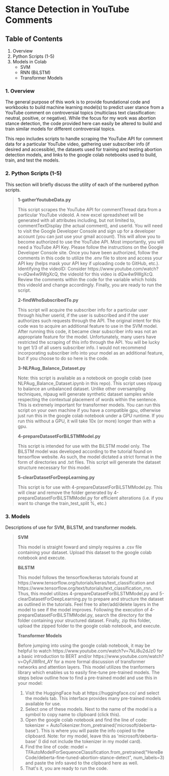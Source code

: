 # Stance Detection in YouTube Comments
<h2> Table of Contents </h2>
<ol>
  <li> Overview </li>
  <li> Python Scripts (1-5) </li>
  <li> Models in Colab
      <ul>
      <li> SVM </li>
      <li> RNN (BiLSTM) </li>
      <li> Transformer Models </li>
      </ul>
</ol>

<h3>1. Overview </h3>
<p> The general purpose of this work is to provide foundational code and workbooks to build machine learning model(s) to predict user stance from a YouTube comment on
    controversial topics (multiclass text classification: neutral, positive, or negative). While the focus for my work was abortion stance detection, the code provided
    here can easily be altered to build and train similar models for different controversial topics.
</p>    
<p> This repo includes scripts to handle scraping the YouTube API for comment data for a particular YouTube video, gathering user subscriber info (if desired
    and accessible), the datasets used for training and testing abortion detection models, and links to the google colab notebooks used to build, train, and test the 
    models.
</p>

<h3>2. Python Scripts (1-5) </h3>

<p> This section will briefly discuss the utility of each of the nunbered python scripts.</p>
<blockquote> <p> <strong>1-gatherYoutubeData.py</strong> </p>
                <p> This script scrapes the YouTube API for commentThread data from a particular YouTube videoId. A new excel spreadsheet will be generated with all
                attributes including, but not limited to, commentTextDisplay (the actual comment), and userId. You will need to visit the Google Developer Console and sign 
                up for a developer account (you can just use your gmail account). This will allow you to become authorized to use the YouTube API. Most importantly, you 
                will need a YouTube API Key. Please follow the instructions on the Google Developer Console site. Once you have been authorized, follow the comments in this 
                code to utilize the .env file to store and access your API key (helps mask your API key if uploading code to GitHub, etc.). Identifying the videoID: 
                Consider https://www.youtube.com/watch?v=dQw4w9WgXcQ, the videoId for this video is dQw4w9WgXcQ. Review the comments within the code for the variable which 
                holds this videoId and change accordingly. Finally, you are ready to run the script.
                </p>
             <p> <strong> 2-findWhoSubscribedTo.py </strong> </p>
                <p> This script will acquire the subscriber info for a particular user through his/her userId, if the user is subscribed and if the user authorizes such
                requests through the API. The original intent for this code was to acquire an additional feature to use in the SVM model. After running this code, it became 
                clear subscriber info was not an appropriate feature for the model. Unfortunately, many users have restricted the scraping of this info through the API. You
                will be lucky to get 1/3 of all users subscriber info. I would not recommend incorporating subscriber info into your model as an additional feature, but if
                you choose to do so here is the code.
                </p>
             <p> <strong> 3-NLPAug_Balance_Dataset.py </strong> </p>
                <p> Note: this script is available as a notebook on google colab (see NLPAug_Balance_Dataset.ipynb in this repo). This script uses nlpaug to balance an 
                unbalanced dataset. Unlike other oversampling techniques, nlpaug will generate synthetic dataset samples while respecting the contextual placement of words 
                within the sentence. This is extremely important for transformer models. You can run this script on your own machine if you have a compatible gpu, otherwise 
                just run this in the google colab notebook under a GPU runtime. If you run this without a GPU, it will take 10x (or more) longer than with a gpu. 
                </p>
             <p> <strong> 4-prepareDatasetForBiLSTMModel.py </strong> </p>
                <p> This script is intended for use with the BiLSTM model only. The BiLSTM model was developed according to the tutorial found on tensorflow website. As 
                such, the model dictated a strict format in the form of directories and .txt files. This script will generate the dataset structure necessary for this 
                model.
                </p>
             <p> <strong> 5-clearDatasetForDeepLearning.py </strong> </p>
                <p> This script is for use with 4-prepareDatasetForBiLSTMModel.py. This will clear and remove the folder generated by 4-prepareDatasetForBiLSTMModel.py for 
                efficient alterations (i.e. if you want to change the train_test_split %, etc.)
                </p>
</blockquote>

<h3>3. Models </h3>
<p> Descriptions of use for SVM, BiLSTM, and transformer models. </p>
<blockquote> <p> <strong> SVM </strong> </p>
                <p> This model is straight foward and simply requires a .csv file containing your dataset. Upload this dataset to the google colab notebook and execute.
                </p>
             <p> <strong> BiLSTM </strong> </p>
                <p> This model follows the tensorflow/keras tutorials found at https://www.tensorflow.org/tutorials/keras/text_classification and 
                https://www.tensorflow.org/text/tutorials/text_classification_rnn. Thus, this model utilizes 4-prepareDatasetForBiLSTMModel.py and 
                5-clearDatasetForDeepLearning.py to prepare and structure the dataset as outlined in the tutorials. Feel free to alter/add/delete layers in the model to see 
                if the model improves. Following the execution of 4-prepareDatasetForBiLSTMModel.py, search the directory for the folder containing your structured dataset. 
                Finally, zip this folder, upload the zipped folder to the google colab notebook, and execute.
                </p>
             <p> <strong> Transformer Models </strong> </p>
                <p> Before jumping into using the google colab notebook, it may be helpful to watch https://www.youtube.com/watch?v=7kLi8u2dJz0 for a basic introduction to 
                BERT and/or https://www.youtube.com/watch?v=OyFJWRnt_AY for a more formal discussion of transformer networks and attention layers. This model utilizes the 
                tranformers library which enables us to easily fine-tune pre-trained models. The steps below outline how to find a pre-trained model and use this in your 
                model:
                </p>
                <p>
                  <ol>
                    <li>Visit the HuggingFace hub at https://huggingface.co/ and select the models tab. This interface provides many pre-trained models available for use.                       </li>
                    <li>Select one of these models. Next to the name of the model is a symbol to copy name to clipboard (click this). </li>
                    <li>Open the google colab notebook and find the line of code: tokenizer = AutoTokenizer.from_pretrained('microsoft/deberta-base'). This is where you 
                    will paste the info copied to the clipboard. Note: for my model, leave this as 'microsoft/deberta-base' (I did not include the tokenizer in my model 
                    card).
                    </li>
                    <li>Find the line of code: model = TFAutoModelForSequenceClassification.from_pretrained("HereBeCode/deberta-fine-tuned-abortion-stance-detect", 
                    num_labels=3) and paste the info saved to the clipboard here as well.
                    </li>
                    <li> That's it, you are ready to run the code. </li>
                </p>
</blockquote>
